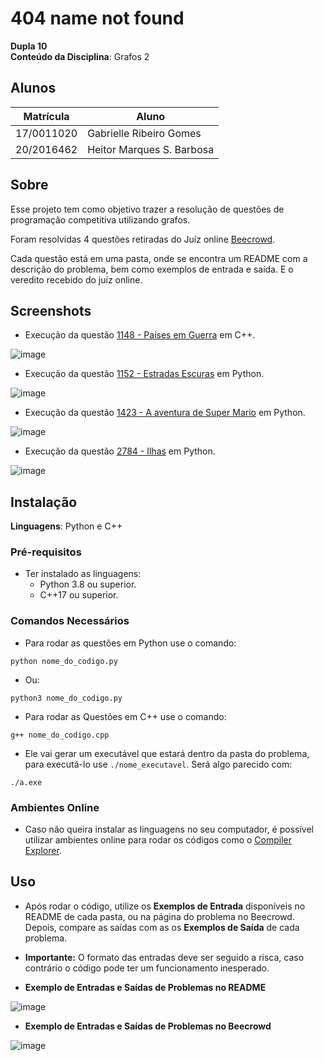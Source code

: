 # 404 name not found

**Dupla 10**<br>
**Conteúdo da Disciplina**: Grafos 2<br>

## Alunos
|Matrícula | Aluno |
| -- | -- |
| 17/0011020  |  Gabrielle Ribeiro Gomes |
| 20/2016462  |  Heitor Marques S. Barbosa |

## Sobre  

Esse projeto tem como objetivo trazer a resolução de questões de programação competitiva utilizando grafos.

Foram resolvidas 4 questões retiradas do Juíz online [Beecrowd](https://www.beecrowd.com.br/).

Cada questão está em uma pasta, onde se encontra um README com a descrição do problema, bem como exemplos de entrada e saída. E o veredito recebido do juíz online.


## Screenshots

 - Execução da questão [1148 - Países em Guerra](https://github.com/projeto-de-algoritmos/Grafos2_404-name-not-found/tree/master/1148%20-%20Pa%C3%ADses%20em%20Guerra) em C++. <br>
 
![image](https://user-images.githubusercontent.com/33001620/205786809-a72ba850-b41a-412e-933b-524e7b42b611.png)
 
 - Execução da questão [1152 - Estradas Escuras](https://github.com/projeto-de-algoritmos/Grafos2_404-name-not-found/tree/master/1152%20-%20Estradas%20Escuras) em Python. <br>
 
![image](https://user-images.githubusercontent.com/33001620/205786949-0bcd8a42-7054-458d-b37d-9642596464f4.png)
 
 - Execução da questão [1423 - A aventura de Super Mario](https://github.com/projeto-de-algoritmos/Grafos2_404-name-not-found/tree/master/1423%20-%20A%20aventura%20de%20Super%20Mario) em Python. <br>
 
![image](https://user-images.githubusercontent.com/33001620/205787021-24b3dd44-3939-451a-a097-9cb4d3a1a05d.png)

 - Execução da questão [2784 - Ilhas](https://github.com/projeto-de-algoritmos/Grafos2_404-name-not-found/tree/master/2784%20-%20Ilhas) em Python. <br>
 
 ![image](https://user-images.githubusercontent.com/33001620/205787245-b48f3589-2816-47b1-87c4-5607a9237084.png)


## Instalação 
**Linguagens**: Python e C++<br>

### Pré-requisitos
  - Ter instalado as linguagens:
    - Python 3.8 ou superior.
    - C++17 ou superior.
    
### Comandos Necessários

  - Para rodar as questões em Python use o comando:
  
  ```
  python nome_do_codigo.py
  ```
  
  - Ou:
  
  ```
  python3 nome_do_codigo.py
  ```
  
  - Para rodar as Questões em C++ use o comando:
  
  ```
  g++ nome_do_codigo.cpp
  ```
  
  - Ele vai gerar um executável que estará dentro da pasta do problema, para executá-lo use `./nome_executavel`. Será algo parecido com:

  ```
  ./a.exe
  ```
  
### Ambientes Online

 - Caso não queira instalar as linguagens no seu computador, é possível utilizar ambientes online para rodar os códigos como o [Compiler Explorer](https://godbolt.org/). <br>
   
## Uso 

 - Após rodar o código, utilize os **Exemplos de Entrada** disponíveis no README de cada pasta, ou na página do problema no Beecrowd. Depois, compare as saídas com as os **Exemplos de Saída** de cada problema.
 
 - **Importante:** O formato das entradas deve ser seguido a risca, caso contrário o código pode ter um funcionamento inesperado.
 
 - **Exemplo de Entradas e Saídas de Problemas no README** <br>
 
 ![image](https://user-images.githubusercontent.com/33001620/203197165-31eb7378-1ed5-4ab8-83fc-fdafea9bfc6e.png)
 
 - **Exemplo de Entradas e Saídas de Problemas no Beecrowd** <br>
 
 ![image](https://user-images.githubusercontent.com/33001620/203197240-6f4c19e7-3bff-4a4b-82b3-5845ecc3e90a.png)





